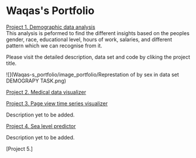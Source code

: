 # Waqas's Portfolio

[Project 1. Demographic data analysis](https://github.com/Waqas-Rashid/Data-Analysis-with-Pyhton/tree/main/Demographic-data-analyzer)  
This analysis is peformed to find the different insights based on the peoples gender, race, educational level, hours of work, salaries, and different pattern which we can recognise from it.

Please visit the detailed description, data set and code by cliking the project title.

![](Waqas-s_portfolio/image_portfolio/Represtation of by sex in data set DEMOGRAPY TASK.png)

[Project 2. Medical data visualizer](https://github.com/Waqas-Rashid/Data-Analysis-with-Pyhton/tree/main/Medical-data-visualizer)


[Project 3. Page view time series visualizer](https://github.com/Waqas-Rashid/Data-Analysis-with-Pyhton/tree/main/Page-view-time-series-visualizer)

Description yet to be added.

[Project 4. Sea level predictor](https://github.com/Waqas-Rashid/Data-Analysis-with-Pyhton/tree/main/Sea-level-predictor)

Description yet to be added.


[Project 5.]
